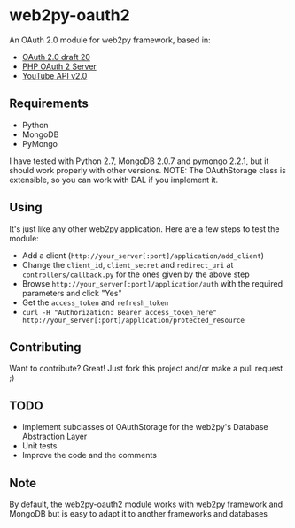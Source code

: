 web2py-oauth2
=============

An OAuth 2.0 module for web2py framework, based in:

* [OAuth 2.0 draft 20](http://tools.ietf.org/html/draft-ietf-oauth-v2-20)
* [PHP OAuth 2 Server](https://github.com/quizlet/oauth2-php)
* [YouTube API v2.0](https://developers.google.com/youtube/2.0/developers_guide_protocol#Authentication)

Requirements
------------

* Python
* MongoDB
* PyMongo

I have tested with Python 2.7, MongoDB 2.0.7 and pymongo 2.2.1, but it should
work properly with other versions.
NOTE: The OAuthStorage class is extensible, so you can work with DAL if you
implement it.

Using
------------

It's just like any other web2py application. Here are a few steps to test the
module:

* Add a client (`http://your_server[:port]/application/add_client`)
* Change the `client_id`, `client_secret` and `redirect_uri` at 
`controllers/callback.py` for the ones given by the above step
* Browse `http://your_server[:port]/application/auth` with the required parameters
and click "Yes"
* Get the `access_token` and `refresh_token`
* `curl -H "Authorization: Bearer access_token_here" http://your_server[:port]/application/protected_resource`

Contributing
------------

Want to contribute? Great! Just fork this project and/or make a pull request ;)

TODO
------------

* Implement subclasses of OAuthStorage for the web2py's Database Abstraction Layer
* Unit tests
* Improve the code and the comments

Note
------------

By default, the web2py-oauth2 module works with web2py framework and MongoDB but
is easy to adapt it to another frameworks and databases
